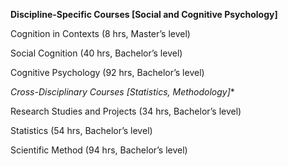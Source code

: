 **Discipline-Specific Courses [Social and Cognitive Psychology]**

Cognition in Contexts (8 hrs, Master’s level)

Social Cognition (40 hrs, Bachelor’s level)

Cognitive Psychology (92 hrs, Bachelor’s level)



*Cross-Disciplinary Courses [Statistics, Methodology]**

Research Studies and Projects (34 hrs, Bachelor’s level)

Statistics (54 hrs, Bachelor’s level)

Scientific Method (94 hrs, Bachelor’s level)
